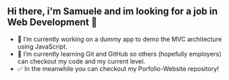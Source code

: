 ## Hi there, i'm Samuele and im looking for a job in Web Development 👋


- 🔭 I’m currently working on a dummy app to demo the MVC architecture using JavaScript.
- 🌱 I’m currently learning Git and GitHub so others (hopefully employers) can checkout my code and my current level.
- ✅ In the meanwhile you can checkout my Porfolio-Website repository!

